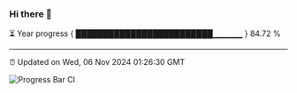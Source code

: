 ### Hi there 👋

⏳ Year progress { █████████████████████████▁▁▁▁▁ } 84.72 %

---

⏰ Updated on Wed, 06 Nov 2024 01:26:30 GMT

![Progress Bar CI](https://github.com/liununu/liununu/workflows/Progress%20Bar%20CI/badge.svg)
